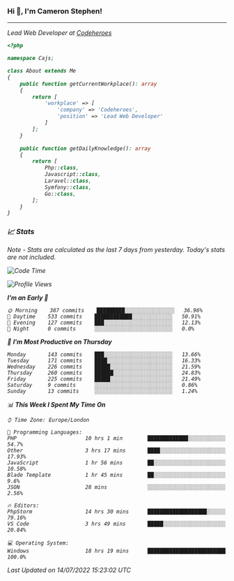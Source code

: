 ### Hi 👋, I'm Cameron Stephen!
<hr>
<p><em>Lead Web Developer at <a href="https://codeheroes.co.uk">Codeheroes</a></p>


```php
<?php

namespace Cajs;

class About extends Me
{
    public function getCurrentWorkplace(): array
    {
        return [
            'workplace' => [
                'company' => 'Codeheroes',
                'position' => 'Lead Web Developer'
            ]
        ];
    }

    public function getDailyKnowledge(): array
    {
        return [
            Php::class,
            Javascript::class,
            Laravel::class,
            Symfony::class,
            Go::class,
        ];
    }
}
```

### 📈 Stats
<p><em>Note - Stats are calculated as the last 7 days from yesterday. Today's stats are not included.</em></p>


<!--START_SECTION:waka-->
![Code Time](http://img.shields.io/badge/Code%20Time-3%2C017%20hrs%2030%20mins-blue)

![Profile Views](http://img.shields.io/badge/Profile%20Views-0-blue)

**I'm an Early 🐤** 

```text
🌞 Morning    387 commits    █████████░░░░░░░░░░░░░░░░   36.96% 
🌆 Daytime    533 commits    ████████████░░░░░░░░░░░░░   50.91% 
🌃 Evening    127 commits    ███░░░░░░░░░░░░░░░░░░░░░░   12.13% 
🌙 Night      0 commits      ░░░░░░░░░░░░░░░░░░░░░░░░░   0.0%

```
📅 **I'm Most Productive on Thursday** 

```text
Monday       143 commits    ███░░░░░░░░░░░░░░░░░░░░░░   13.66% 
Tuesday      171 commits    ████░░░░░░░░░░░░░░░░░░░░░   16.33% 
Wednesday    226 commits    █████░░░░░░░░░░░░░░░░░░░░   21.59% 
Thursday     260 commits    ██████░░░░░░░░░░░░░░░░░░░   24.83% 
Friday       225 commits    █████░░░░░░░░░░░░░░░░░░░░   21.49% 
Saturday     9 commits      ░░░░░░░░░░░░░░░░░░░░░░░░░   0.86% 
Sunday       13 commits     ░░░░░░░░░░░░░░░░░░░░░░░░░   1.24%

```


📊 **This Week I Spent My Time On** 

```text
⌚︎ Time Zone: Europe/London

💬 Programming Languages: 
PHP                      10 hrs 1 min        █████████████░░░░░░░░░░░░   54.7% 
Other                    3 hrs 17 mins       ████░░░░░░░░░░░░░░░░░░░░░   17.93% 
JavaScript               1 hr 56 mins        ██░░░░░░░░░░░░░░░░░░░░░░░   10.58% 
Blade Template           1 hr 45 mins        ██░░░░░░░░░░░░░░░░░░░░░░░   9.6% 
JSON                     28 mins             ░░░░░░░░░░░░░░░░░░░░░░░░░   2.56%

🔥 Editors: 
PhpStorm                 14 hrs 30 mins      ███████████████████░░░░░░   79.16% 
VS Code                  3 hrs 49 mins       █████░░░░░░░░░░░░░░░░░░░░   20.84%

💻 Operating System: 
Windows                  18 hrs 19 mins      █████████████████████████   100.0%

```


 Last Updated on 14/07/2022 15:23:02 UTC
<!--END_SECTION:waka-->
